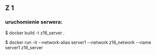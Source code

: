 ## Z 1
### uruchomienie serwera:

$ docker build -t z16_server .

$ docker run -it --network-alias server1 --network z16_network --name server1 z16_server
